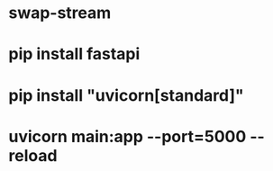 # swap-stream

# pip install fastapi
# pip install "uvicorn[standard]"
# uvicorn main:app --port=5000 --reload